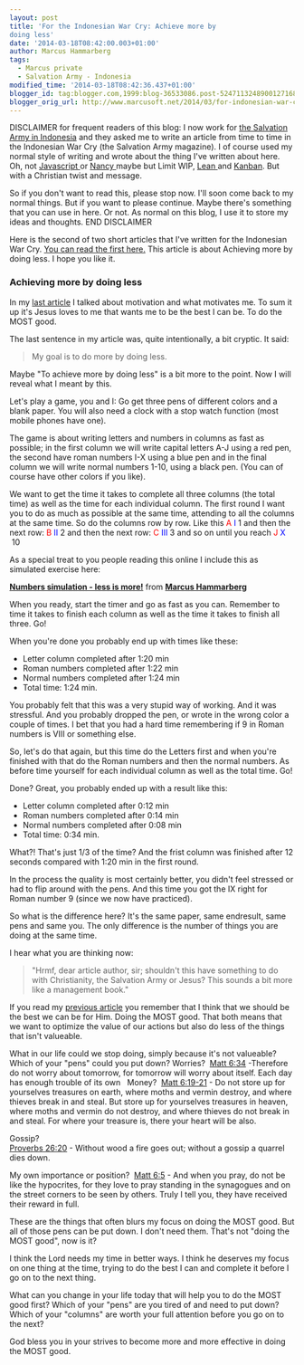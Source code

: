 ```yaml
---
layout: post
title: 'For the Indonesian War Cry: Achieve more by
doing less'
date: '2014-03-18T08:42:00.003+01:00'
author: Marcus Hammarberg
tags:
  - Marcus private
  - Salvation Army - Indonesia
modified_time: '2014-03-18T08:42:36.437+01:00'
blogger_id: tag:blogger.com,1999:blog-36533086.post-5247113248900127168
blogger_orig_url: http://www.marcusoft.net/2014/03/for-indonesian-war-cry-achieve-more-by.html
---
```



<div dir="ltr" style="text-align: left;" trbidi="on">

DISCLAIMER for frequent readers of this blog:
I now work
for <a href="http://www.marcusoft.net/2013/06/moving-to-indonesia.html"
target="_blank">the Salvation Army in Indonesia</a> and they asked me to
write an article from time to time in the Indonesian War Cry (the
Salvation Army magazine). I of course used my normal style of writing
and wrote about the thing I've written about here. Oh,
not <a href="http://www.marcusoft.net/search/label/Javascript"
target="_blank">Javascript </a>or <a href="http://www.marcusoft.net/search/label/Nancy"
target="_blank">Nancy </a>maybe but Limit
WIP, <a href="http://www.marcusoft.net/search/label/Lean"
target="_blank">Lean </a>and <a href="http://www.marcusoft.net/search/label/Kanban"
target="_blank">Kanban</a>. But with a Christian twist and message.

So if you don't want to read this, please stop now. I'll soon come back
to my normal things. But if you want to please continue. Maybe there's
something that you can use in here. Or not. As normal on this blog, I
use it to store my ideas and thoughts.
END DISCLAIMER

Here is the second of two short articles that I've written for the
Indonesian War Cry. <a
href="http://www.marcusoft.net/2014/03/for-indonesian-war-cry-on-motivation.html"
target="_blank">You can read the first here.</a> This article is about
Achieving more by doing less. I hope you like it.



### Achieving more by doing less

In my <a href="http://achieve/" target="_blank">last article</a> I
talked about motivation and what motivates me. To sum it up it's Jesus
loves to me that wants me to be the best I can be. To do the MOST
good.

The last sentence in my article was, quite intentionally, a bit cryptic.
It said:

> My goal is to do more by doing less.

Maybe "To achieve more by doing less" is a bit more to the point. Now I
will reveal what I meant by this.

Let's play a game, you and I: Go get three pens of different colors and
a blank paper. You will also need a clock with a stop watch function
(most mobile phones have one).

The game is about writing letters and numbers in columns as fast as
possible; in the first column we will write capital letters A-J using a
red pen, the second have roman numbers I-X using a blue pen and in the
final column we will write normal numbers 1-10, using a black pen.
(You can of course have other colors if you like).

We want to get the time it takes to complete all three columns (the
total time) as well as the time for each individual column.
The first round I want you to do as much as possible at the same time,
attending to all the columns at the same time. So do the columns row by
row. Like this
<span style="color: red;">A</span><span class="Apple-tab-span"
style="white-space: pre;"> </span><span
style="color: blue;">I</span><span class="Apple-tab-span"
style="white-space: pre;"> </span>1
and then the next row:
<span style="color: red;">B</span><span class="Apple-tab-span"
style="white-space: pre;"> </span><span
style="color: blue;">II</span><span class="Apple-tab-span"
style="white-space: pre;"> </span>2
and then the next row:
<span style="color: red;">C</span><span class="Apple-tab-span"
style="white-space: pre;"> </span><span
style="color: blue;">III</span><span class="Apple-tab-span"
style="white-space: pre;"> </span>3
and so on until you reach
<span style="color: red;">J</span><span class="Apple-tab-span"
style="white-space: pre;"> </span><span
style="color: blue;">X</span><span class="Apple-tab-span"
style="white-space: pre;"> </span>10

As a special treat to you people reading this online I include this as
simulated exercise here:



<div style="margin-bottom: 5px;">

**<a
href="https://www.slideshare.net/marcusoftnet/numbers-simulation-a-demonstration-of-lean-in-action"
target="_blank" title="Numbers simulation - less is more!">Numbers
simulation - less is more!</a>** from
**<a href="http://www.slideshare.net/marcusoftnet" target="_blank">Marcus
Hammarberg</a>**

</div>


When you ready, start the timer and go as fast as you can. Remember to
time it takes to finish each column as well as the time it takes to
finish all three. Go!

When you're done you probably end up with times like these:


-   Letter column completed after 1:20 min
-   Roman numbers completed after 1:22 min
-   Normal numbers completed after 1:24 min
-   Total time: 1:24 min.


You probably felt that this was a very stupid way of working. And it was
stressful. And you probably dropped the pen, or wrote in the wrong color
a couple of times. I bet that you had a hard time remembering if 9 in
Roman numbers is VIII or something else.

So, let's do that again, but this time do the Letters first and when
you're finished with that do the Roman numbers and then the normal
numbers. As before time yourself for each individual column as well as
the total time. Go!

Done? Great, you probably ended up with a result like this:


-   Letter column completed after 0:12 min
-   Roman numbers completed after 0:14 min
-   Normal numbers completed after 0:08 min
-   Total time: 0:34 min.


What?! That's just 1/3 of the time? And the frist column was finished
after 12 seconds compared with 1:20 min in the first round.

In the process the quality is most certainly better, you didn't feel
stressed or had to flip around with the pens. And this time you got the
IX right for Roman number 9 (since we now have practiced).

So what is the difference here? It's the same paper, same endresult,
same pens and same you. The only difference is the number of things you
are doing at the same time.

I hear what you are thinking now:

> "Hrmf, dear article author, sir; shouldn't this have something to do
> with Christianity, the Salvation Army or Jesus? This sounds a bit more
> like a management book."

If you read my <a
href="http://www.marcusoft.net/2014/03/for-indonesian-war-cry-on-motivation.html"
target="_blank">previous article</a> you remember that I think that we
should be the best we can be for Him. Doing the MOST good. That both
means that we want to optimize the value of our actions but also do less
of the things that isn't valueable.

What in our life could we stop doing, simply because it's not valueable?
Which of your "pens" could you put down?
Worries?
<span class="Apple-tab-span" style="white-space: pre;"> </span><a
href="http://www.biblegateway.com/passage/?search=matthew+6%3A34&amp;version=NIV"
target="_blank">Matt 6:34</a> -Therefore do not worry about tomorrow,
for tomorrow will worry about itself. Each day has enough trouble of its
own
<span class="Apple-tab-span" style="white-space: pre;"> </span>
Money?
<span class="Apple-tab-span" style="white-space: pre;"> </span><a
href="http://www.biblegateway.com/passage/?search=Matt+6%3A19-21&amp;version=NIV"
target="_blank">Matt 6:19-21</a> - Do not store up for yourselves
treasures on earth, where moths and vermin destroy, and where thieves
break in and steal. But store up for yourselves treasures in heaven,
where moths and vermin do not destroy, and where thieves do not break in
and steal. For where your treasure is, there your heart will be also.

Gossip?
<span class="Apple-tab-span" style="white-space: pre;"> </span><a
href="http://www.biblegateway.com/passage/?search=Proverbs+26%3A20&amp;version=NIV"
target="_blank">Proverbs 26:20</a> - Without wood a fire goes out;
without a gossip a quarrel dies down.

My own importance or position?
<span class="Apple-tab-span" style="white-space: pre;"> </span><a
href="http://www.biblegateway.com/passage/?search=Matt+6%3A5&amp;version=NIV"
target="_blank">Matt 6:5</a> - And when you pray, do not be like the
hypocrites, for they love to pray standing in the synagogues and on the
street corners to be seen by others. Truly I tell you, they have
received their reward in full.

These are the things that often blurs my focus on doing the MOST good.
But all of those pens can be put down. I don't need them. That's not
"doing the MOST good", now is it?

I think the Lord needs my time in better ways. I think he deserves my
focus on one thing at the time, trying to do the best I can and complete
it before I go on to the next thing.

What can you change in your life today that will help you to do the MOST
good first?
Which of your "pens" are you tired of and need to put down?
Which of your "columns" are worth your full attention before you go on
to the next?

God bless you in your strives to become more and more effective in doing
the MOST good.<span class="Apple-tab-span" style="white-space: pre;">
</span> 

</div>
